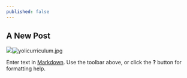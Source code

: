 ```yaml
---
published: false
---
```

## A New Post
![]({{site.baseurl}}/_posts/yolicurriculum.jpg)![yolicurriculum.jpg]({{site.baseurl}}/_posts/yolicurriculum.jpg)

Enter text in [Markdown](http://daringfireball.net/projects/markdown/). Use the toolbar above, or click the **?** button for formatting help.
